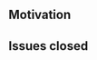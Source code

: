 ## Motivation
<!-- List motivation and changes here -->

## Issues closed
<!-- List closed issues here -->

<!-- 

Example:

* closes #1
* closes #2
* fixes #3

-->
